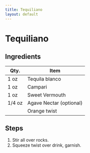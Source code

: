 ```yaml
---
title: Tequiliano
layout: default
---
```


# Tequiliano

## Ingredients

| Qty.   | Item                    |
| ------ | ----------------------- |
| 1 oz   | Tequila blanco          |
| 1 oz   | Campari                 |
| 1 oz   | Sweet Vermouth          |
| 1/4 oz | Agave Nectar (optional) |
|        | Orange twist            |

## Steps

1. Stir all over rocks.
1. Squeeze twist over drink, garnish.
